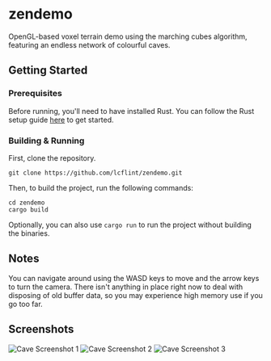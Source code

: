 # zendemo

OpenGL-based voxel terrain demo using the marching cubes algorithm, featuring an endless network of colourful caves.

## Getting Started
### Prerequisites

Before running, you'll need to have installed Rust. You can follow the Rust setup guide [here](https://www.rust-lang.org/learn/get-started) to get started.

### Building & Running

First, clone the repository.
```
git clone https://github.com/lcflint/zendemo.git
```
Then, to build the project, run the following commands:
```
cd zendemo
cargo build
```
Optionally, you can also use `cargo run` to run the project without building the binaries.

## Notes
You can navigate around using the WASD keys to move and the arrow keys to turn the camera. There isn't anything in place right now to deal with disposing of old buffer data, so you may experience high memory use if you go too far.

## Screenshots
![Cave Screenshot 1](https://i.imgur.com/m7nDEqm.png)
![Cave Screenshot 2](https://i.imgur.com/TTrpRvu.png)
![Cave Screenshot 3](https://i.imgur.com/Akj4rbo.png)
